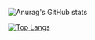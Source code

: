 ![Anurag's GitHub stats](https://github-readme-stats.vercel.app/api?username=takeruun&show_icons=true&theme=radical&count_private=true)

[![Top Langs](https://github-readme-stats.vercel.app/api/top-langs/?username=takeruun&langs_count=8)](https://github.com/takeruun/github-readme-stats)
